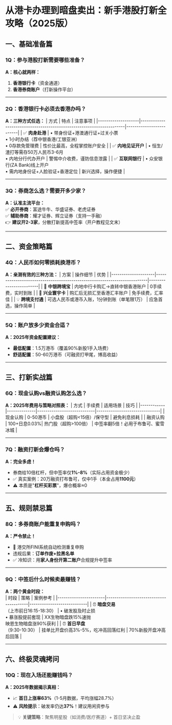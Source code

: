 # 从港卡办理到暗盘卖出：新手港股打新全攻略（2025版）

## 一、基础准备篇

### 1Q：参与港股打新需要哪些准备？
**A：核心就两样：**
1. **香港银行卡**（资金通道）  
2. **香港券商账户**（打新操作平台）

---

### 2Q：香港银行卡必须去香港办吗？
**A：三种方式任选：**
| 方式               | 特点                                                                 | 注意事项                  |
|--------------------|----------------------------------------------------------------------|-------------------------|
| ✅ **肉身赴港**      | • 带身份证+港澳通行证+过关小票<br>• 1小时办结（荐中银香港/工银亚洲）<br>• 0存款免管理费 | 性价比最高，全程掌控账户安全 |
| ✅ **内地见证开户**  | • 恒生/渣打等需存50万人民币3-6月<br>• 内地分行代办开户                   | 警惕中介收费，谨防信息泄露   |
| ✅ **互联网银行**    | • 众安银行(ZA Bank)线上开户<br>• 需内地身份证+人脸验证+香港定位            | 新兴选择，操作便捷          |

---

### 3Q：券商怎么选？需要开多少家？
**A：认准主流平台：**  
✅ **必开券商**：富途牛牛、华盛证券、老虎证券  
✅ **辅助券商**：耀才证券、辉立证券（支持一手融）  
👉 **建议开2-3家**，分散打新提高中签率（开户教程见文末）

---

## 二、资金策略篇

### 4Q：人民币如何零损耗换港币？
**A：亲测有效的三种方法：**
| 方案                | 操作细节                                                                 | 优势                     |
|---------------------|--------------------------------------------------------------------------|------------------------|
| 🌟 **中银跨境宝**    | 内地中行卡购汇→直转中银香港账户                                            | 0手续费，实时到账         |
| 🌟 **兴业寰宇卡**    | 购汇后无损汇至香港汇丰账户                                                | 免手续费，汇率佳          |
| 💡 **跨境支付通** | 可选人民币或港币入账，1分钟到账（单笔限1万）                                       | 应急首选，操作简单        |

---

### 5Q：账户放多少资金合适？
**A：2025年资金配置建议：**
- **最低配置**：1.5万港币（覆盖90%新股1手入场费）  
- **舒适配置**：50-60万港币（可融资打甲尾，博高收益）  

---

## 三、打新实战篇

### 6Q：现金认购vs融资认购怎么选？
**A：2025年费用与策略对照表：**
| 方式       | 手续费        | 适用场景                     | 技巧                          |
|------------|--------------|----------------------------|-------------------------------|
| 现金认购   | 0-50港币     | 小盘股（超购<15倍）/保守型     | 避免利息损耗                  |
| 融资认购   | 100+日息0.03%| 热门股（超购>100倍）          | 中签率翻5倍！必用于布鲁可、蜜雪冰城 |

---

### 7Q：融资打新会爆仓吗？
**A：完全多虑！**  
- 券商给10倍杠杆，但中签率仅**1%-8%**（实际占用资金极少）  
- ✅ 真实案例：20万融资打布鲁可，仅中1手（本金占用**1100元**）  
- ⚠️ 本质是"**杠杆买彩票**"，爆仓概率≈0  

---

## 五、规则禁忌篇

### 8Q：多券商账户能重复申购吗？
**A：严令禁止！**  
- 🚫 港交所FINI系统自动检测重复申购  
- 违规后果：**订单作废+拉黑名单**  
- ✅ 冷知识：用**家人身份开第二账户**合规提升中签率  

---

### 9Q：中签后什么时候卖最赚钱？
**A：两个黄金时段：**  
| 时段                  | 策略                                    | 案例参考                     |
|-----------------------|----------------------------------------|----------------------------|
| ⏰ **暗盘交易**<br>（上市前日16:15-18:30） | • 破发股及时止损<br>• 暴涨股提前套现       | XX生物暗盘跌15%速抛<br>映恩生物暗盘涨90%获利 |
| ⏰ **首日早盘**<br>（9:30-10:30）       | 挂单比开盘价高3%-5%，吃冲高回落红利      | 70%新股开盘冲高后回落        |

---

## 六、终极灵魂拷问

### 10Q：现在入场还能赚钱吗？
**A：2025年数据揭示真相：**  
- 📈 **首日上涨率63%**（1-5月数据，平均涨幅28.7%）  
- ⚠️ **风险提示**：破发率仍达**37%**！建议用闲资参与  
> 💡 **关键策略**：聚焦明星股（如消费/医疗赛道）+ 首日坚决止盈  
